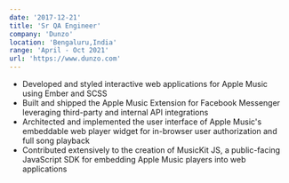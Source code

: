 ```yaml
---
date: '2017-12-21'
title: 'Sr QA Engineer'
company: 'Dunzo'
location: 'Bengaluru,India'
range: 'April - Oct 2021'
url: 'https://www.dunzo.com'
---
```


- Developed and styled interactive web applications for Apple Music using Ember and SCSS
- Built and shipped the Apple Music Extension for Facebook Messenger leveraging third-party and internal API integrations
- Architected and implemented the user interface of Apple Music's embeddable web player widget for in-browser user authorization and full song playback
- Contributed extensively to the creation of MusicKit JS, a public-facing JavaScript SDK for embedding Apple Music players into web applications

